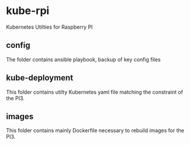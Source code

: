 # kube-rpi
Kubernetes Utilties for Raspberry PI

## config

The folder contains ansible playbook, backup of key config files

## kube-deployment

This folder contains utilty Kubernetes yaml file matching the constraint of the PI3.

## images

This folder contains mainly Dockerfile necessary to rebuild images for the PI3.

